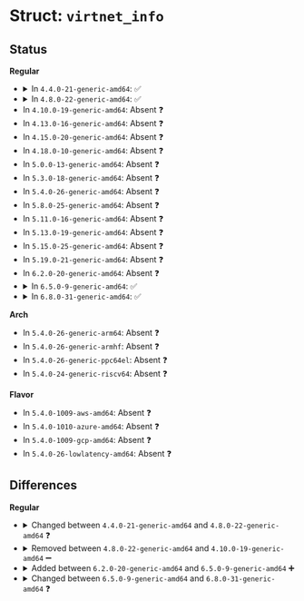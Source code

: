 # Struct: <code>virtnet_info</code>

## Status
<b>Regular</b>
<ul>
<li>
<details>
<summary>In <code>4.4.0-21-generic-amd64</code>: ✅</summary>

```c
struct virtnet_info {
    struct virtio_device * vdev;
    struct virtqueue * cvq;
    struct net_device * dev;
    struct send_queue * sq;
    struct receive_queue * rq;
    unsigned int status;
    u16 max_queue_pairs;
    u16 curr_queue_pairs;
    bool big_packets;
    bool mergeable_rx_bufs;
    bool has_cvq;
    bool any_header_sg;
    u8 hdr_len;
    struct virtnet_stats * stats;
    struct delayed_work refill;
    struct work_struct config_work;
    bool affinity_hint_set;
    struct notifier_block nb;
    struct virtio_net_ctrl_hdr ctrl_hdr;
    virtio_net_ctrl_ack ctrl_status;
    u8 ctrl_promisc;
    u8 ctrl_allmulti;
}
```
</details>
</li>
<li>
<details>
<summary>In <code>4.8.0-22-generic-amd64</code>: ✅</summary>

```c
struct virtnet_info {
    struct virtio_device * vdev;
    struct virtqueue * cvq;
    struct net_device * dev;
    struct send_queue * sq;
    struct receive_queue * rq;
    unsigned int status;
    u16 max_queue_pairs;
    u16 curr_queue_pairs;
    bool big_packets;
    bool mergeable_rx_bufs;
    bool has_cvq;
    bool any_header_sg;
    u8 hdr_len;
    struct virtnet_stats * stats;
    struct delayed_work refill;
    struct work_struct config_work;
    bool affinity_hint_set;
    struct notifier_block nb;
    struct virtio_net_ctrl_hdr ctrl_hdr;
    virtio_net_ctrl_ack ctrl_status;
    struct virtio_net_ctrl_mq ctrl_mq;
    u8 ctrl_promisc;
    u8 ctrl_allmulti;
    u16 ctrl_vid;
    u8 duplex;
    u32 speed;
}
```
</details>
</li>
<li>
In <code>4.10.0-19-generic-amd64</code>: Absent ❓
</li>
<li>
In <code>4.13.0-16-generic-amd64</code>: Absent ❓
</li>
<li>
In <code>4.15.0-20-generic-amd64</code>: Absent ❓
</li>
<li>
In <code>4.18.0-10-generic-amd64</code>: Absent ❓
</li>
<li>
In <code>5.0.0-13-generic-amd64</code>: Absent ❓
</li>
<li>
In <code>5.3.0-18-generic-amd64</code>: Absent ❓
</li>
<li>
In <code>5.4.0-26-generic-amd64</code>: Absent ❓
</li>
<li>
In <code>5.8.0-25-generic-amd64</code>: Absent ❓
</li>
<li>
In <code>5.11.0-16-generic-amd64</code>: Absent ❓
</li>
<li>
In <code>5.13.0-19-generic-amd64</code>: Absent ❓
</li>
<li>
In <code>5.15.0-25-generic-amd64</code>: Absent ❓
</li>
<li>
In <code>5.19.0-21-generic-amd64</code>: Absent ❓
</li>
<li>
In <code>6.2.0-20-generic-amd64</code>: Absent ❓
</li>
<li>
<details>
<summary>In <code>6.5.0-9-generic-amd64</code>: ✅</summary>

```c
struct virtnet_info {
    struct virtio_device * vdev;
    struct virtqueue * cvq;
    struct net_device * dev;
    struct send_queue * sq;
    struct receive_queue * rq;
    unsigned int status;
    u16 max_queue_pairs;
    u16 curr_queue_pairs;
    u16 xdp_queue_pairs;
    bool xdp_enabled;
    bool big_packets;
    unsigned int big_packets_num_skbfrags;
    bool mergeable_rx_bufs;
    bool has_rss;
    bool has_rss_hash_report;
    u8 rss_key_size;
    u16 rss_indir_table_size;
    u32 rss_hash_types_supported;
    u32 rss_hash_types_saved;
    bool has_cvq;
    bool any_header_sg;
    u8 hdr_len;
    struct delayed_work refill;
    bool refill_enabled;
    spinlock_t refill_lock;
    struct work_struct config_work;
    bool affinity_hint_set;
    struct hlist_node node;
    struct hlist_node node_dead;
    struct control_buf * ctrl;
    u8 duplex;
    u32 speed;
    u32 tx_usecs;
    u32 rx_usecs;
    u32 tx_max_packets;
    u32 rx_max_packets;
    long unsigned int guest_offloads;
    long unsigned int guest_offloads_capable;
    struct failover * failover;
}
```
</details>
</li>
<li>
<details>
<summary>In <code>6.8.0-31-generic-amd64</code>: ✅</summary>

```c
struct virtnet_info {
    struct virtio_device * vdev;
    struct virtqueue * cvq;
    struct net_device * dev;
    struct send_queue * sq;
    struct receive_queue * rq;
    unsigned int status;
    u16 max_queue_pairs;
    u16 curr_queue_pairs;
    u16 xdp_queue_pairs;
    bool xdp_enabled;
    bool big_packets;
    unsigned int big_packets_num_skbfrags;
    bool mergeable_rx_bufs;
    bool has_rss;
    bool has_rss_hash_report;
    u8 rss_key_size;
    u16 rss_indir_table_size;
    u32 rss_hash_types_supported;
    u32 rss_hash_types_saved;
    bool has_cvq;
    bool any_header_sg;
    u8 hdr_len;
    struct delayed_work refill;
    bool refill_enabled;
    spinlock_t refill_lock;
    struct work_struct config_work;
    bool affinity_hint_set;
    struct hlist_node node;
    struct hlist_node node_dead;
    struct control_buf * ctrl;
    u8 duplex;
    u32 speed;
    bool rx_dim_enabled;
    struct virtnet_interrupt_coalesce intr_coal_tx;
    struct virtnet_interrupt_coalesce intr_coal_rx;
    long unsigned int guest_offloads;
    long unsigned int guest_offloads_capable;
    struct failover * failover;
}
```
</details>
</li>
</ul>
<b>Arch</b>
<ul>
<li>
In <code>5.4.0-26-generic-arm64</code>: Absent ❓
</li>
<li>
In <code>5.4.0-26-generic-armhf</code>: Absent ❓
</li>
<li>
In <code>5.4.0-26-generic-ppc64el</code>: Absent ❓
</li>
<li>
In <code>5.4.0-24-generic-riscv64</code>: Absent ❓
</li>
</ul>
<b>Flavor</b>
<ul>
<li>
In <code>5.4.0-1009-aws-amd64</code>: Absent ❓
</li>
<li>
In <code>5.4.0-1010-azure-amd64</code>: Absent ❓
</li>
<li>
In <code>5.4.0-1009-gcp-amd64</code>: Absent ❓
</li>
<li>
In <code>5.4.0-26-lowlatency-amd64</code>: Absent ❓
</li>
</ul>

## Differences
<b>Regular</b>
<ul>
<li>
<details>
<summary>Changed between <code>4.4.0-21-generic-amd64</code> and <code>4.8.0-22-generic-amd64</code> ❓</summary>
<ul>
<li>
<b>Field added. </b>
<code>struct virtio_net_ctrl_mq ctrl_mq</code>
</li>
<li>
<b>Field added. </b>
<code>u16 ctrl_vid</code>
</li>
<li>
<b>Field added. </b>
<code>u8 duplex</code>
</li>
<li>
<b>Field added. </b>
<code>u32 speed</code>
</li>
</ul>
</details>
</li>
<li>
<details>
<summary>Removed between <code>4.8.0-22-generic-amd64</code> and <code>4.10.0-19-generic-amd64</code> ➖</summary>

```c
struct virtnet_info {
    struct virtio_device * vdev;
    struct virtqueue * cvq;
    struct net_device * dev;
    struct send_queue * sq;
    struct receive_queue * rq;
    unsigned int status;
    u16 max_queue_pairs;
    u16 curr_queue_pairs;
    bool big_packets;
    bool mergeable_rx_bufs;
    bool has_cvq;
    bool any_header_sg;
    u8 hdr_len;
    struct virtnet_stats * stats;
    struct delayed_work refill;
    struct work_struct config_work;
    bool affinity_hint_set;
    struct notifier_block nb;
    struct virtio_net_ctrl_hdr ctrl_hdr;
    virtio_net_ctrl_ack ctrl_status;
    struct virtio_net_ctrl_mq ctrl_mq;
    u8 ctrl_promisc;
    u8 ctrl_allmulti;
    u16 ctrl_vid;
    u8 duplex;
    u32 speed;
}
```
</details>
</li>
<li>
<details>
<summary>Added between <code>6.2.0-20-generic-amd64</code> and <code>6.5.0-9-generic-amd64</code> ➕</summary>

```c
struct virtnet_info {
    struct virtio_device * vdev;
    struct virtqueue * cvq;
    struct net_device * dev;
    struct send_queue * sq;
    struct receive_queue * rq;
    unsigned int status;
    u16 max_queue_pairs;
    u16 curr_queue_pairs;
    u16 xdp_queue_pairs;
    bool xdp_enabled;
    bool big_packets;
    unsigned int big_packets_num_skbfrags;
    bool mergeable_rx_bufs;
    bool has_rss;
    bool has_rss_hash_report;
    u8 rss_key_size;
    u16 rss_indir_table_size;
    u32 rss_hash_types_supported;
    u32 rss_hash_types_saved;
    bool has_cvq;
    bool any_header_sg;
    u8 hdr_len;
    struct delayed_work refill;
    bool refill_enabled;
    spinlock_t refill_lock;
    struct work_struct config_work;
    bool affinity_hint_set;
    struct hlist_node node;
    struct hlist_node node_dead;
    struct control_buf * ctrl;
    u8 duplex;
    u32 speed;
    u32 tx_usecs;
    u32 rx_usecs;
    u32 tx_max_packets;
    u32 rx_max_packets;
    long unsigned int guest_offloads;
    long unsigned int guest_offloads_capable;
    struct failover * failover;
}
```
</details>
</li>
<li>
<details>
<summary>Changed between <code>6.5.0-9-generic-amd64</code> and <code>6.8.0-31-generic-amd64</code> ❓</summary>
<ul>
<li>
<b>Field added. </b>
<code>bool rx_dim_enabled</code>
</li>
<li>
<b>Field added. </b>
<code>struct virtnet_interrupt_coalesce intr_coal_tx</code>
</li>
<li>
<b>Field added. </b>
<code>struct virtnet_interrupt_coalesce intr_coal_rx</code>
</li>
<li>
<b>Field removed. </b>
<code>u32 tx_usecs</code>
</li>
<li>
<b>Field removed. </b>
<code>u32 rx_usecs</code>
</li>
<li>
<b>Field removed. </b>
<code>u32 tx_max_packets</code>
</li>
<li>
<b>Field removed. </b>
<code>u32 rx_max_packets</code>
</li>
</ul>
</details>
</li>
</ul>

